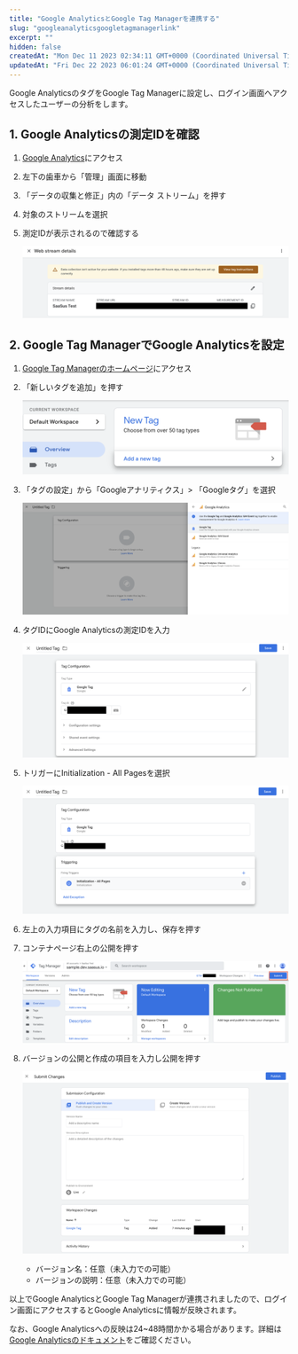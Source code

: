 ```yaml
---
title: "Google AnalyticsとGoogle Tag Managerを連携する"
slug: "googleanalyticsgoogletagmanagerlink"
excerpt: ""
hidden: false
createdAt: "Mon Dec 11 2023 02:34:11 GMT+0000 (Coordinated Universal Time)"
updatedAt: "Fri Dec 22 2023 06:01:24 GMT+0000 (Coordinated Universal Time)"
---
```

Google AnalyticsのタグをGoogle Tag Managerに設定し、ログイン画面へアクセスしたユーザーの分析をします。

## 1. Google Analyticsの測定IDを確認

1. <a href="https://analytics.google.com/analytics/web" target="_blank">Google Analytics</a>にアクセス
2. 左下の歯車から「管理」画面に移動
3. 「データの収集と修正」内の「データ ストリーム」を押す
4. 対象のストリームを選択
5. 測定IDが表示されるので確認する

   ![googleanalyticsgoogletagmanagerlink-1](/ja/img/saas-development-console/googletagmanagersetting/googleanalyticsgoogletagmanagerlink-1.png)

## 2. Google Tag ManagerでGoogle Analyticsを設定

1. <a href="https://tagmanager.google.com/?hl=JA" target="_blank">Google Tag Managerのホームページ</a>にアクセス
2. 「新しいタグを追加」を押す

   ![googleanalyticsgoogletagmanagerlink-2](/ja/img/saas-development-console/googletagmanagersetting/googleanalyticsgoogletagmanagerlink-2.png)
3. 「タグの設定」から「Googleアナリティクス」> 「Googleタグ」を選択

   ![googleanalyticsgoogletagmanagerlink-3](/ja/img/saas-development-console/googletagmanagersetting/googleanalyticsgoogletagmanagerlink-3.png)
4. タグIDにGoogle Analyticsの測定IDを入力

   ![googleanalyticsgoogletagmanagerlink-4](/ja/img/saas-development-console/googletagmanagersetting/googleanalyticsgoogletagmanagerlink-4.png)
5. トリガーにInitialization - All Pagesを選択

   ![googleanalyticsgoogletagmanagerlink-5](/ja/img/saas-development-console/googletagmanagersetting/googleanalyticsgoogletagmanagerlink-5.png)
6. 左上の入力項目にタグの名前を入力し、保存を押す
7. コンテナページ右上の公開を押す

   ![googleanalyticsgoogletagmanagerlink-6](/ja/img/saas-development-console/googletagmanagersetting/googleanalyticsgoogletagmanagerlink-6.png)
8. バージョンの公開と作成の項目を入力し公開を押す

   ![googleanalyticsgoogletagmanagerlink-7](/ja/img/saas-development-console/googletagmanagersetting/googleanalyticsgoogletagmanagerlink-7.png)

   - バージョン名：任意（未入力での可能）
   - バージョンの説明：任意（未入力での可能）

以上でGoogle AnalyticsとGoogle Tag Managerが連携されましたので、ログイン画面にアクセスするとGoogle Analyticsに情報が反映されます。

なお、Google Analyticsへの反映は24~48時間かかる場合があります。詳細は<a href="https://support.google.com/analytics/answer/7084038?hl=ja&sjid=9555982415879226311-AP#zippy=%2C%E3%81%93%E3%81%AE%E8%A8%98%E4%BA%8B%E3%81%AE%E5%86%85%E5%AE%B9" target="_blank">Google Analyticsのドキュメント</a>をご確認ください。
